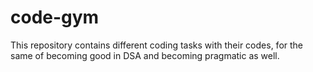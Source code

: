 # code-gym
This repository contains different coding tasks with their codes, for the same of becoming good in DSA and becoming pragmatic as well.
